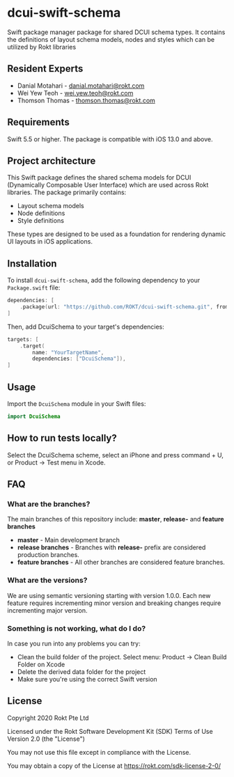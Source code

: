 # dcui-swift-schema
Swift package manager package for shared DCUI schema types. It contains the definitions of layout schema models, nodes and styles which can be utilized by Rokt libraries

## Resident Experts
- Danial Motahari - <danial.motahari@rokt.com>
- Wei Yew Teoh - <wei.yew.teoh@rokt.com>
- Thomson Thomas - <thomson.thomas@rokt.com>

## Requirements

Swift 5.5 or higher. The package is compatible with iOS 13.0 and above.

## Project architecture

This Swift package defines the shared schema models for DCUI (Dynamically Composable User Interface) which are used across Rokt libraries. The package primarily contains:

- Layout schema models
- Node definitions
- Style definitions

These types are designed to be used as a foundation for rendering dynamic UI layouts in iOS applications.

## Installation

To install `dcui-swift-schema`, add the following dependency to your `Package.swift` file:

```swift
dependencies: [
    .package(url: "https://github.com/ROKT/dcui-swift-schema.git", from: "2.0.0")
]
```

Then, add DcuiSchema to your target's dependencies:

```swift
targets: [
    .target(
        name: "YourTargetName",
        dependencies: ["DcuiSchema"]),
]
```

## Usage
Import the `DcuiSchema` module in your Swift files:
```Swift
import DcuiSchema  
```

## How to run tests locally?

Select the DcuiSchema scheme, select an iPhone and press command + U, or Product -> Test menu in Xcode.
## FAQ

### What are the branches?

The main branches of this repository include: **master**, **release-** and **feature branches**

* **master** - Main development branch
* **release branches** - Branches with **release-** prefix are considered production branches.
* **feature branches** - All other branches are considered feature branches.

### What are the versions?
We are using semantic versioning starting with version 1.0.0. Each new feature requires incrementing minor version and breaking changes require incrementing major version.

### Something is not working, what do I do?

In case you run into any problems you can try:

* Clean the build folder of the project. Select menu: Product -> Clean Build Folder on Xcode
* Delete the derived data folder for the project
* Make sure you're using the correct Swift version

## License

Copyright 2020 Rokt Pte Ltd

Licensed under the Rokt Software Development Kit (SDK) Terms of Use
Version 2.0 (the "License")

You may not use this file except in compliance with the License.

You may obtain a copy of the License at https://rokt.com/sdk-license-2-0/
